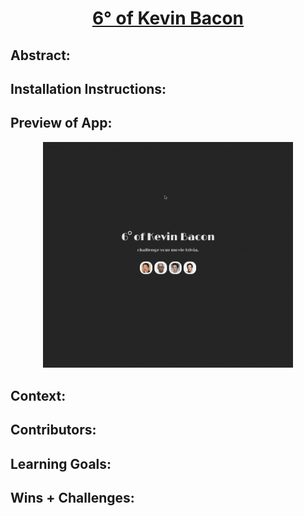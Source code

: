 <h1 align="center"><a href="https://degs-o-kev-bacon.vercel.app/" target="_blank">6&deg; of Kevin Bacon</a></h1>

## Abstract:
[//]: <> (Briefly describe what you built and its features. What problem is the app solving? How does this application solve that problem?)

## Installation Instructions:
[//]: <> (What steps does a person have to take to get your app cloned down and running?)

## Preview of App:
[//]: <> (Provide ONE gif or screenshot of your application - choose the "coolest" piece of functionality to show off.)
<div align="center">
  <img src="/src/assets/images/site-nav.gif" alt="preview of app navigation" width="400px" height="auto">
</div>

## Context:
[//]: <> (Give some context for the project here. How long did you have to work on it? How far into the Turing program are you?)

## Contributors:
[//]: <> (Who worked on this application? Link to their GitHubs.)

## Learning Goals:
[//]: <> (What were the learning goals of this project? What tech did you work with?)

## Wins + Challenges:
[//]: <> (What are 2-3 wins you have from this project? What were some challenges you faced - and how did you get over them?)
